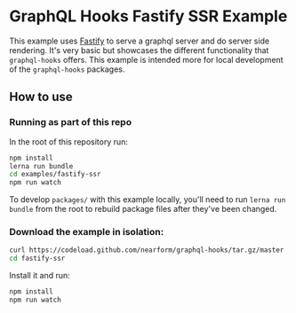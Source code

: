 # GraphQL Hooks Fastify SSR Example

This example uses [Fastify](https://github.com/fastify/fastify) to serve a graphql server and do server side rendering. It's very basic but showcases the different functionality that `graphql-hooks` offers. This example is intended more for local development of the `graphql-hooks` packages.

## How to use

### Running as part of this repo

In the root of this repository run:

```bash
npm install
lerna run bundle
cd examples/fastify-ssr
npm run watch
```

To develop `packages/` with this example locally, you'll need to run `lerna run bundle` from the root to rebuild package files after they've been changed.

### Download the example in isolation:

```bash
curl https://codeload.github.com/nearform/graphql-hooks/tar.gz/master | tar -xz --strip=2 graphql-hooks-master/examples/fastify-ssr
cd fastify-ssr
```

Install it and run:

```bash
npm install
npm run watch
```
